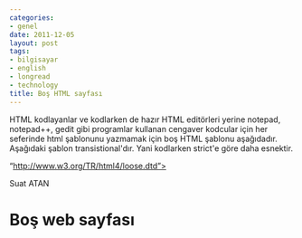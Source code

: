 ```yaml
---
categories:
- genel
date: 2011-12-05
layout: post
tags:
- bilgisayar
- english
- longread
- technology
title: Boş HTML sayfası
---
```


HTML kodlayanlar ve kodlarken de hazır HTML editörleri yerine notepad, notepad++, gedit gibi programlar kullanan cengaver kodcular için her seferinde html şablonunu yazmamak için boş HTML şablonu aşağıdadır. Aşağıdaki şablon transistional'dır. Yani kodlarken strict'e göre daha esnektir.  
  
“http://www.w3.org/TR/html4/loose.dtd”>  
  

  
  
Suat ATAN  
  
  

# Boş web sayfası
